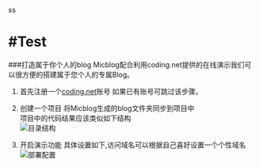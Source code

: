 ss
#  #Test
###打造属于你个人的blog
Micblog配合利用coding.net提供的在线演示我们可以很方便的搭建属于您个人的专属Blog。   


1. 首先注册一个[coding.net](https://coding.net/)账号
如果已有账号可跳过该步骤。   


2. 创建一个项目
将Micblog生成的blog文件夹同步到项目中  
项目中的代码结果应该类似如下结构   
![目录结构](http://7tebg3.com1.z0.glb.clouddn.com/tree.png)   

3. 开启演示功能
具体设置如下,访问域名可以根据自己喜好设置一个个性域名   
![部署配置](http://7tebg3.com1.z0.glb.clouddn.com/deploy.png)